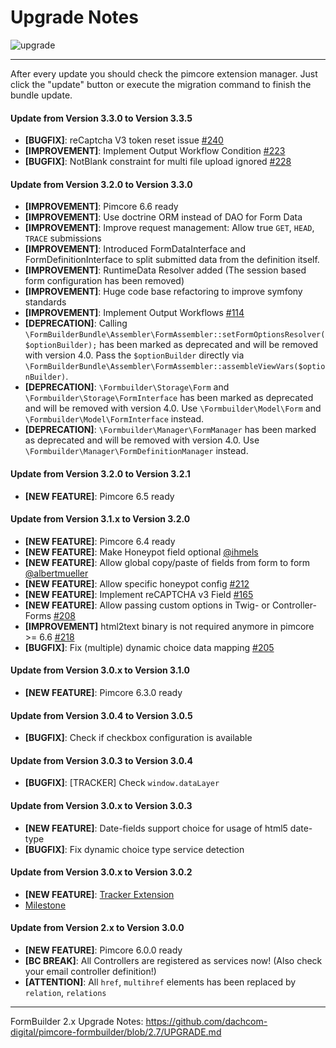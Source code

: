 # Upgrade Notes
![upgrade](https://user-images.githubusercontent.com/700119/31535145-3c01a264-affa-11e7-8d86-f04c33571f65.png)  

***

After every update you should check the pimcore extension manager. 
Just click the "update" button or execute the migration command to finish the bundle update.

#### Update from Version 3.3.0 to Version 3.3.5
- **[BUGFIX]**: reCaptcha V3 token reset issue [#240](https://github.com/dachcom-digital/pimcore-formbuilder/issues/240)
- **[IMPROVEMENT]**: Implement Output Workflow Condition [#223](https://github.com/dachcom-digital/pimcore-formbuilder/pull/223)
- **[BUGFIX]**: NotBlank constraint for multi file upload ignored [#228](https://github.com/dachcom-digital/pimcore-formbuilder/issues/228)

#### Update from Version 3.2.0 to Version 3.3.0
- **[IMPROVEMENT]**: Pimcore 6.6 ready
- **[IMPROVEMENT]**: Use doctrine ORM instead of DAO for Form Data
- **[IMPROVEMENT]**: Improve request management: Allow true `GET`, `HEAD`, `TRACE` submissions 
- **[IMPROVEMENT]**: Introduced FormDataInterface and FormDefinitionInterface to split submitted data from the definition itself. 
- **[IMPROVEMENT]**: RuntimeData Resolver added (The session based form configuration has been removed)
- **[IMPROVEMENT]**: Huge code base refactoring to improve symfony standards
- **[IMPROVEMENT]**: Implement Output Workflows [#114](https://github.com/dachcom-digital/pimcore-formbuilder/issues/114)
- **[DEPRECATION]**: Calling `\FormBuilderBundle\Assembler\FormAssembler::setFormOptionsResolver($optionBuilder);` has been marked as deprecated and will be removed with version 4.0. Pass the `$optionBuilder` directly via `\FormBuilderBundle\Assembler\FormAssembler::assembleViewVars($optionBuilder)`.
- **[DEPRECATION]**: `\Formbuilder\Storage\Form` and `\Formbuilder\Storage\FormInterface` has been marked as deprecated and will be removed with version 4.0. Use `\Formbuilder\Model\Form` and `\Formbuilder\Model\FormInterface` instead.
- **[DEPRECATION]**: `\Formbuilder\Manager\FormManager` has been marked as deprecated and will be removed with version 4.0. Use `\Formbuilder\Manager\FormDefinitionManager` instead.

#### Update from Version 3.2.0 to Version 3.2.1
- **[NEW FEATURE]**: Pimcore 6.5 ready

#### Update from Version 3.1.x to Version 3.2.0
- **[NEW FEATURE]**: Pimcore 6.4 ready
- **[NEW FEATURE]**: Make Honeypot field optional [@ihmels](https://github.com/dachcom-digital/pimcore-formbuilder/issues/167)
- **[NEW FEATURE]**: Allow global copy/paste of fields from form to form [@albertmueller](https://github.com/dachcom-digital/pimcore-formbuilder/pull/207)
- **[NEW FEATURE]**: Allow specific honeypot config [#212](https://github.com/dachcom-digital/pimcore-formbuilder/issues/212)
- **[NEW FEATURE]**: Implement reCAPTCHA v3 Field [#165](https://github.com/dachcom-digital/pimcore-formbuilder/issues/165)
- **[NEW FEATURE]**: Allow passing custom options in Twig- or Controller-Forms [#208](https://github.com/dachcom-digital/pimcore-formbuilder/issues/208)
- **[IMPROVEMENT]** html2text binary is not required anymore in pimcore >= 6.6 [#218](https://github.com/dachcom-digital/pimcore-formbuilder/issues/218)
- **[BUGFIX]**: Fix (multiple) dynamic choice data mapping [#205](https://github.com/dachcom-digital/pimcore-formbuilder/issues/205)

#### Update from Version 3.0.x to Version 3.1.0
- **[NEW FEATURE]**: Pimcore 6.3.0 ready

#### Update from Version 3.0.4 to Version 3.0.5
- **[BUGFIX]**: Check if checkbox configuration is available

#### Update from Version 3.0.3 to Version 3.0.4
- **[BUGFIX]**: [TRACKER] Check `window.dataLayer`

#### Update from Version 3.0.x to Version 3.0.3
- **[NEW FEATURE]**: Date-fields support choice for usage of html5 date-type
- **[BUGFIX]**: Fix dynamic choice type service detection

#### Update from Version 3.0.x to Version 3.0.2
- **[NEW FEATURE]**: [Tracker Extension](https://github.com/dachcom-digital/pimcore-formbuilder/issues/183)
- [Milestone](https://github.com/dachcom-digital/pimcore-formbuilder/milestone/23?closed=1)

#### Update from Version 2.x to Version 3.0.0
- **[NEW FEATURE]**: Pimcore 6.0.0 ready
- **[BC BREAK]**: All Controllers are registered as services now! (Also check your email controller definition!)
- **[ATTENTION]**: All `href`, `multihref` elements has been replaced by `relation`, `relations`

***

FormBuilder 2.x Upgrade Notes: https://github.com/dachcom-digital/pimcore-formbuilder/blob/2.7/UPGRADE.md
